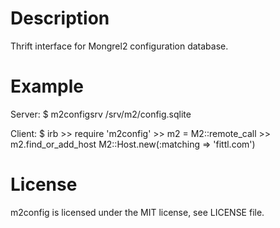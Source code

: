 # Description

Thrift interface for Mongrel2 configuration database.

# Example

Server:
    $ m2configsrv /srv/m2/config.sqlite

Client:
    $ irb
    >> require 'm2config'
    >> m2 = M2::remote_call
    >> m2.find_or_add_host M2::Host.new(:matching => 'fittl.com')

# License

m2config is licensed under the MIT license, see LICENSE file.